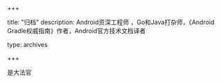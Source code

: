 <!-- +++
# Hugo默认是不支持生成归档文件的，需要自己实现。
# 该主题已经实现了文章归档，只需要在新建content/archives/index.md文件，文件内容为
+++ -->

+++

title: "归档"
description: Android资深工程师 ，Go和Java打杂师，《Android Gradle权威指南》作者，Android官方技术文档译者


[//]:<禁止修改>
type: archives

+++

是大法官